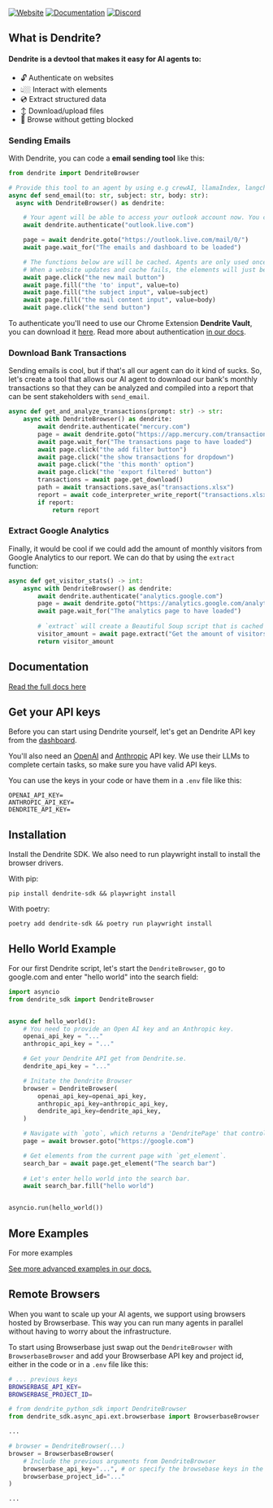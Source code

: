[![Website](https://img.shields.io/badge/Website-dendrite.systems-blue?style=for-the-badge&logo=google-chrome)](https://dendrite.systems)
[![Documentation](https://img.shields.io/badge/Docs-docs.dendrite.systems-orange?style=for-the-badge&logo=bookstack)](https://docs.dendrite.systems)
[![Discord](https://img.shields.io/badge/Discord-Join%20Us-7289DA?style=for-the-badge&logo=discord&logoColor=white)](https://discord.gg/ETPBdXU3kx)

## What is Dendrite?

#### Dendrite is a devtool that makes it easy for AI agents to:

- 🔓  Authenticate on websites
- 👆🏼  Interact with elements
- 💿  Extract structured data
- ↕️  Download/upload files
- 🚫  Browse without getting blocked

### Sending Emails
With Dendrite, you can code a **email sending tool** like this:

```python
from dendrite import DendriteBrowser

# Provide this tool to an agent by using e.g crewAI, llamaIndex, langchain or your own framework
async def send_email(to: str, subject: str, body: str):
  async with DendriteBrowser() as dendrite:

    # Your agent will be able to access your outlook account now. You can mirror your browser's auth sessions to your agent with our Chrome Extension "Dendrite Vault".
    await dendrite.authenticate("outlook.live.com") 

    page = await dendrite.goto("https://outlook.live.com/mail/0/")
    await page.wait_for("The emails and dashboard to be loaded")

    # The functions below are will be cached. Agents are only used once to find the correct element
    # When a website updates and cache fails, the elements will just be found again by the same agents
    await page.click("the new mail button") 
    await page.fill("the 'to' input", value=to)
    await page.fill("the subject input", value=subject)
    await page.fill("the mail content input", value=body)
    await page.click("the send button")
```

To authenticate you'll need to use our Chrome Extension **Dendrite Vault**, you can download it [here](https://chromewebstore.google.com/detail/dendrite-vault/faflkoombjlhkgieldilpijjnblgabnn). Read more about authentication [in our docs](https://docs.dendrite.systems/examples/authentication-instagram).

### Download Bank Transactions  
Sending emails is cool, but if that's all our agent can do it kind of sucks. So, let's create a tool that allows our AI agent to download our bank's monthly transactions so that they can be analyzed and compiled into a report that can be sent stakeholders with `send_email`.

```python
async def get_and_analyze_transactions(prompt: str) -> str:
    async with DendriteBrowser() as dendrite:
        await dendrite.authenticate("mercury.com")
        page = await dendrite.goto("https://app.mercury.com/transactions", expected_outcome="We should arrive at the dashboard") # Raise an exception if we aren't logged in. 
        await page.wait_for("The transactions page to have loaded")
        await page.click("the add filter button")
        await page.click("the show transactions for dropdown")
        await page.click("the 'this month' option")
        await page.click("the 'export filtered' button")
        transactions = await page.get_download()
        path = await transactions.save_as("transactions.xlsx")
        report = await code_interpreter_write_report("transactions.xlsx", prompt) # Let's use code interpreter to analyze and write a report.
        if report:
            return report
```

### Extract Google Analytics
Finally, it would be cool if we could add the amount of monthly visitors from Google Analytics to our report. We can do that by using the `extract` function:

```python
async def get_visitor_stats() -> int:
    async with DendriteBrowser() as dendrite:
        await dendrite.authenticate("analytics.google.com")
        page = await dendrite.goto("https://analytics.google.com/analytics/web")
        await page.wait_for("The analytics page to have loaded")
        
        # `extract` will create a Beautiful Soup script that is cached and reused until the website updates.
        visitor_amount = await page.extract("Get the amount of visitors on my site this month", int) 
        return visitor_amount
```

## Documentation

[Read the full docs here](https://docs.dendrite.systems)

## Get your API keys

Before you can start using Dendrite yourself, let's get an Dendrite API key from the [dashboard](https://dendrite.systems/app).

You'll also need an [OpenAI](https://platform.openai.com/) and [Anthropic](https://console.anthropic.com/settings/keys) API key. We use their LLMs to complete certain tasks, so make sure you have valid API keys.

You can use the keys in your code or have them in a `.env` file like this:

```
OPENAI_API_KEY=
ANTHROPIC_API_KEY=
DENDRITE_API_KEY=
```


## Installation

Install the Dendrite SDK. We also need to run playwright install to install the browser drivers.


With pip:
```
pip install dendrite-sdk && playwright install 
```

With poetry:
```
poetry add dendrite-sdk && poetry run playwright install 
```


## Hello World Example

For our first Dendrite script, let's start the `DendriteBrowser`, go to google.com and enter "hello world" into the search field:

```python main.py
import asyncio
from dendrite_sdk import DendriteBrowser


async def hello_world():
    # You need to provide an Open AI key and an Anthropic key.
    openai_api_key = "..."
    anthropic_api_key = "..."

    # Get your Dendrite API get from Dendrite.se.
    dendrite_api_key = "..."

    # Initate the Dendrite Browser
    browser = DendriteBrowser(
        openai_api_key=openai_api_key,
        anthropic_api_key=anthropic_api_key,
        dendrite_api_key=dendrite_api_key,
    )

    # Navigate with `goto`, which returns a 'DendritePage' that controls the current page.
    page = await browser.goto("https://google.com")

    # Get elements from the current page with `get_element`.
    search_bar = await page.get_element("The search bar")
    
    # Let's enter hello world into the search bar.
    await search_bar.fill("hello world")


asyncio.run(hello_world())
```

## More Examples

For more examples 

[See more advanced examples in our docs.](https://docs.dendrite.systems)

## Remote Browsers

When you want to scale up your AI agents, we support using browsers hosted by Browserbase. This way you can run many agents in parallel without having to worry about the infrastructure. 

To start using Browserbase just swap out the `DendriteBrowser` with `BrowserbaseBrowser` and add your Browserbase API key and project id, either in the code or in a `.env` file like this:

```bash
# ... previous keys 
BROWSERBASE_API_KEY=
BROWSERBASE_PROJECT_ID=
```



```python
# from dendrite_python_sdk import DendriteBrowser
from dendrite_sdk.async_api.ext.browserbase import BrowserbaseBrowser

... 

# browser = DendriteBrowser(...)
browser = BrowserbaseBrowser(
    # Include the previous arguments from DendriteBrowser
    browserbase_api_key="...", # or specify the browsebase keys in the .env file
    browserbase_project_id="..." 
)

...

```
